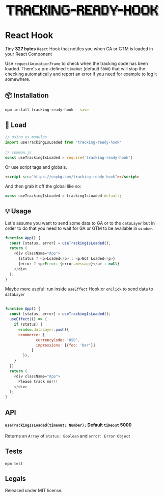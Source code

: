 <p align="center">
  <img src="./trh.png" width="597" alt="Is Tracking ready hook">
</p>

# React Hook

Tiny **327 bytes** `React` Hook that notifes you when GA or GTM is loaded in your React Component

Use `requestAnimationFrame` to check when the tracking code has been loaded. There's a pre-defined `timeOut` (default `5000`) that will stop the checking automatically and report an error if you need for example to log it somewhere.

## :package: Installation

```bash
npm install tracking-ready-hook --save
```

## :rocket: Load
```js
// using es modules
import useTrackingIsLoaded from 'tracking-ready-hook'

// common.js
const useTrackingIsLoaded = require('tracking-ready-hook')

```

Or use script tags and globals.

```html
<script src="https://unpkg.com/tracking-ready-hook"></script>
```

And then grab it off the global like so:

```js
const useTrackingIsLoaded = trackingIsLoaded.default;
```

## :bulb: Usage

Let's assume you want to send some data to GA or to the `dataLayer` but in order to do that you need to wait for GA or GTM to be available in `window`.

```javascript
function App() {
  const [status, error] = useTrackingIsLoaded();
  return (
    <div className="App">
      {status ? <p>Loaded</p> : <p>Not Loaded</p>}
      {error ? <p>Error: {error.message}</p> : null}
    </div>
  );
}
```

Maybe more useful: run inside `useEffect` Hook or `onClick` to send data to `dataLayer`

```javascript

function App() {
  const [status, error] = useTrackingIsLoaded();
  useEffect(() => {
    if (status) {
      window.dataLayer.push({
      ecommerce: {
			  currencyCode: 'USD',
			  impressions: [{foo: 'bar'}]
			}
		});
    }
  })
  return (
    <div className="App">
      Please track me!!!
    </div>
  );
}

```

## API

#### `useTrackingIsLoaded(timeout: Number);` Default `timeout` 5000

Returns an `Array` of `status: Boolean` and `error: Error Object`

## Tests

`npm test`

## Legals

Released under MIT license.
